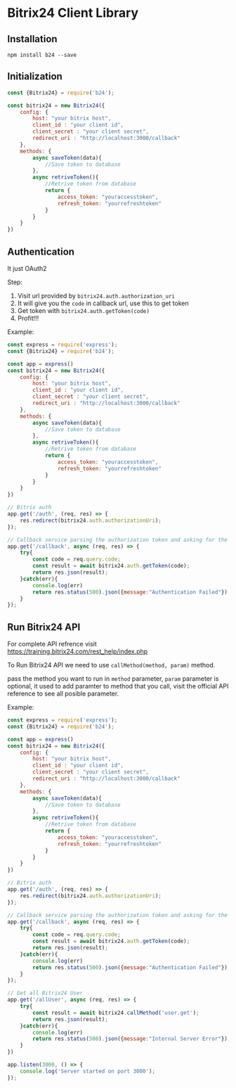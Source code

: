 # Bitrix24 Client Library

## Installation
`npm install b24 --save`

## Initialization
```JavaScript
const {Bitrix24} = require('b24');

const bitrix24 = new Bitrix24({
    config: {
        host: "your bitrix host",
        client_id : "your client id",
        client_secret : "your client secret",
        redirect_uri : "http://localhost:3000/callback"
    },
    methods: {
        async saveToken(data){
            //Save token to database
        },
        async retriveToken(){
            //Retrive token from database
            return {
                access_token: "youraccesstoken",
                refresh_token: "yourrefreshtoken"
            }
        }
    }
})
```

## Authentication

It just OAuth2

Step:
1. Visit url provided by `bitrix24.auth.authorization_uri`
2. It will give you the `code` in callback url, use this to get token
3. Get token with `bitrix24.auth.getToken(code)`
4. Profit!!!

Example:
```JavaScript
const express = require('express');
const {Bitrix24} = require('b24');

const app = express()
const bitrix24 = new Bitrix24({
    config: {
        host: "your bitrix host",
        client_id : "your client id",
        client_secret : "your client secret",
        redirect_uri : "http://localhost:3000/callback"
    },
    methods: {
        async saveToken(data){
            //Save token to database
        },
        async retriveToken(){
            //Retrive token from database
            return {
                access_token: "youraccesstoken",
                refresh_token: "yourrefreshtoken"
            }
        }
    }
})

// Bitrix auth
app.get('/auth', (req, res) => {
    res.redirect(bitrix24.auth.authorizationUri);
});

// Callback service parsing the authorization token and asking for the access token
app.get('/callback', async (req, res) => {
    try{
        const code = req.query.code;
        const result = await bitrix24.auth.getToken(code);
        return res.json(result);
    }catch(err){
        console.log(err)
        return res.status(500).json({message:"Authentication Failed"});
    }
});
```

## Run Bitrix24 API
For complete API refrence visit https://training.bitrix24.com/rest_help/index.php

To Run Bitrix24 API we need to use `callMethod(method, param)` method.

pass the method you want to run in `method` parameter, `param` parameter is optional, it used to add paramter to method that you call, visit the official API reference to see all posible parameter.

Example:
```JavaScript
const express = require('express');
const {Bitrix24} = require('b24');

const app = express()
const bitrix24 = new Bitrix24({
    config: {
        host: "your bitrix host",
        client_id : "your client id",
        client_secret : "your client secret",
        redirect_uri : "http://localhost:3000/callback"
    },
    methods: {
        async saveToken(data){
            //Save token to database
        },
        async retriveToken(){
            //Retrive token from database
            return {
                access_token: "youraccesstoken",
                refresh_token: "yourrefreshtoken"
            }
        }
    }
})

// Bitrix auth
app.get('/auth', (req, res) => {
    res.redirect(bitrix24.auth.authorizationUri);
});

// Callback service parsing the authorization token and asking for the access token
app.get('/callback', async (req, res) => {
    try{
        const code = req.query.code;
        const result = await bitrix24.auth.getToken(code);
        return res.json(result);
    }catch(err){
        console.log(err)
        return res.status(500).json({message:"Authentication Failed"});
    }
});

// Get all Bitrix24 User
app.get('/allUser', async (req, res) => {
    try{
        const result = await bitrix24.callMethod('user.get');
        return res.json(result);        
    }catch(err){
        console.log(err)
        return res.status(500).json({message:"Internal Server Error"});
    }
})

app.listen(3000, () => {
    console.log('Server started on port 3000');
});
```